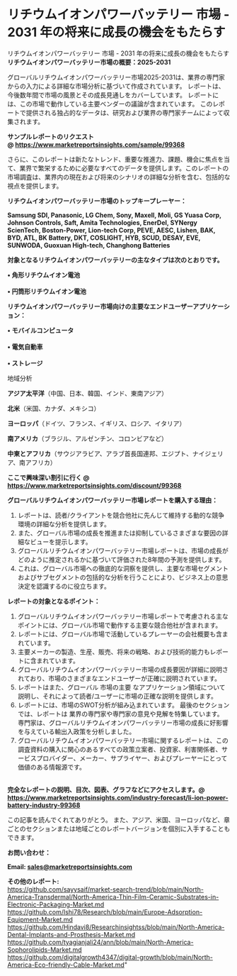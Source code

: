 # リチウムイオンパワーバッテリー 市場 - 2031 年の将来に成長の機会をもたらす
リチウムイオンパワーバッテリー 市場 - 2031 年の将来に成長の機会をもたらす
<strong><b>リチウムイオンパワーバッテリー市場の概要：2025-2031</b></strong>

グローバルリチウムイオンパワーバッテリー市場2025-2031は、業界の専門家からの入力による詳細な市場分析に基づいて作成されています。 レポートは、今後数年間で市場の風景とその成長見通しをカバーしています。 レポートには、この市場で動作している主要ベンダーの議論が含まれています。 このレポートで提供される独占的なデータは、研究および業界の専門家チームによって収集されます。

<strong>サンプルレポートのリクエスト @ <a href=https://www.marketreportsinsights.com/sample/99368>https://www.marketreportsinsights.com/sample/99368</a></strong>

さらに、このレポートは新たなトレンド、重要な推進力、課題、機会に焦点を当て、業界で繁栄するために必要なすべてのデータを提供します。このレポートの市場調査は、業界内の現在および将来のシナリオの詳細な分析を含む、包括的な視点を提供します。

<strong>リチウムイオンパワーバッテリー市場のトップキープレーヤー：</strong>

<strong>Samsung SDI, Panasonic, LG Chem, Sony, Maxell, Moli, GS Yuasa Corp, Johnson Controls, Saft, Amita Technologies, EnerDel, SYNergy ScienTech, Boston-Power, Lion-tech Corp, PEVE, AESC, Lishen, BAK, BYD, ATL, BK Battery, DKT, COSLIGHT, HYB, SCUD, DESAY, EVE, SUNWODA, Guoxuan High-tech, Changhong Batteries</strong>

<strong><b>対象となるリチウムイオンパワーバッテリーの主なタイプは次のとおりです。</b></strong>

<strong>• 角形リチウムイオン電池<br><br>• 円筒形リチウムイオン電池</strong>

<strong><b>リチウムイオンパワーバッテリー市場向けの主要なエンドユーザーアプリケーション：</b></strong>

<strong>• モバイルコンピュータ<br><br>• 電気自動車<br><br>• ストレージ</strong>

 地域分析

<strong><b>アジア太平洋</b></strong>（中国、日本、韓国、インド、東南アジア）

<strong><b>北米</b></strong>（米国、カナダ、メキシコ）

<strong><b>ヨーロッパ</b></strong>（ドイツ、フランス、イギリス、ロシア、イタリア）

<strong><b>南アメリカ</b></strong>（ブラジル、アルゼンチン、コロンビアなど）

<strong><b>中東とアフリカ</b></strong>（サウジアラビア、アラブ首長国連邦、エジプト、ナイジェリア、南アフリカ）

<strong>ここで興味深い割引に行く @ <a href=https://www.marketreportsinsights.com/discount/99368>https://www.marketreportsinsights.com/discount/99368</a></strong>

<strong><b>グローバルリチウムイオンパワーバッテリー市場レポートを購入する理由：</b></strong>
<ol>
  <li>レポートは、読者/クライアントを競合他社に先んじて維持する動的な競争環境の詳細な分析を提供します。</li>
  <li>また、グローバル市場の成長を推進または抑制しているさまざまな要因の詳細なビューを提示します。</li>
  <li>グローバルリチウムイオンパワーバッテリー市場レポートは、市場の成長がどのように推定されるかに基づいて評価された8年間の予測を提供します。</li>
  <li>これは、グローバル市場への徹底的な洞察を提供し、主要な市場セグメントおよびサブセグメントの包括的な分析を行うことにより、ビジネス上の意思決定を認識するのに役立ちます。</li>
</ol>
<strong><b>レポートの対象となるポイント：</b></strong>
<ol>
  <li>グローバルリチウムイオンパワーバッテリー市場レポートで考慮される主なポイントには、グローバル市場で動作する主要な競合他社が含まれます。</li>
  <li>レポートには、グローバル市場で活動しているプレーヤーの会社概要も含まれています。</li>
  <li>主要メーカーの製造、生産、販売、将来の戦略、および技術的能力もレポートに含まれています。</li>
  <li>グローバルリチウムイオンパワーバッテリー市場の成長要因が詳細に説明されており、市場のさまざまなエンドユーザーが正確に説明されています。</li>
  <li>レポートはまた、グローバル 市場の主要 なアプリケーション領域について説明し、それによって読者/ユーザーに市場の正確な説明を提供します。</li>
  <li>レポートには、市場のSWOT分析が組み込まれています。 最後のセクションでは、レポートは 業界の専門家や専門家の意見や見解を特集しています。 専門家は、グローバルリチウムイオンパワーバッテリー市場の成長に好影響を与えている輸出入政策を分析しました。</li>
  <li>グローバルリチウムイオンパワーバッテリー市場に関するレポートは、この調査資料の購入に関心のあるすべての政策立案者、投資家、利害関係者、サービスプロバイダー、メーカー、サプライヤー、およびプレーヤーにとって価値のある情報源です。</li>
</ol><br>
<strong>完全なレポートの説明、目次、図表、グラフなどにアクセスします。@ <a href=https://www.marketreportsinsights.com/industry-forecast/li-ion-power-battery-industry-99368>https://www.marketreportsinsights.com/industry-forecast/li-ion-power-battery-industry-99368</a></strong>

この記事を読んでくれてありがとう。 また、アジア、米国、ヨーロッパなど、章ごとのセクションまたは地域ごとのレポートバージョンを個別に入手することもできます。

<strong><b>お問い合わせ：</b></strong>

<strong>Email: </strong><a href=mailto:sales@marketreportsinsights.com><strong>sales@marketreportsinsights.com</strong></a>

<strong>その他のレポート:</strong>
<br>
<a href=https://github.com/sayysaif/market-search-trend/blob/main/North-America-Transdermal/North-America-Thin-Film-Ceramic-Substrates-in-Electronic-Packaging-Market.md>https://github.com/sayysaif/market-search-trend/blob/main/North-America-Transdermal/North-America-Thin-Film-Ceramic-Substrates-in-Electronic-Packaging-Market.md</a>
<br>
<a href=https://github.com/Ishi78/Research/blob/main/Europe-Adsorption-Equipment-Market.md>https://github.com/Ishi78/Research/blob/main/Europe-Adsorption-Equipment-Market.md</a>
<br>
<a href=https://github.com/Hindavi8/Researchinsightss/blob/main/North-America-Dental-Implants-and-Prosthesis-Market.md>https://github.com/Hindavi8/Researchinsightss/blob/main/North-America-Dental-Implants-and-Prosthesis-Market.md</a>
<br>
<a href=https://github.com/tyagianjali24/ann/blob/main/North-America-Sophorolipids-Market.md>https://github.com/tyagianjali24/ann/blob/main/North-America-Sophorolipids-Market.md</a>
<br>
<a href=https://github.com/digitalgrowth4347/digital-growth/blob/main/North-America-Eco-friendly-Cable-Market.md>https://github.com/digitalgrowth4347/digital-growth/blob/main/North-America-Eco-friendly-Cable-Market.md</a>"
